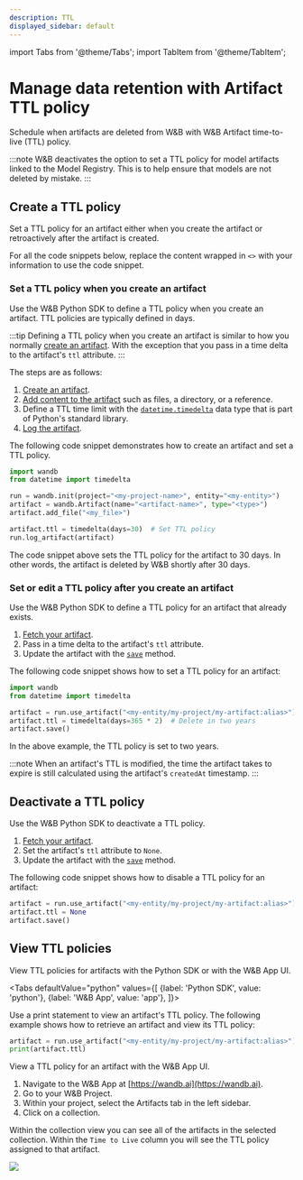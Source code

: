 ```yaml
---
description: TTL
displayed_sidebar: default
---
```

import Tabs from '@theme/Tabs';
import TabItem from '@theme/TabItem';

# Manage data retention with Artifact TTL policy

Schedule when artifacts are deleted from W&B with W&B Artifact time-to-live (TTL) policy.

:::note
W&B deactivates the option to set a TTL policy for model artifacts linked to the Model Registry. This is to help ensure that models are not deleted by mistake.
:::


## Create a TTL policy
Set a TTL policy for an artifact either when you create the artifact or retroactively after the artifact is created.


For all the code snippets below, replace the content wrapped in `<>` with your information to use the code snippet. 

### Set a TTL policy when you create an artifact
Use the W&B Python SDK to define a TTL policy when you create an artifact. TTL policies are typically defined in days.    

:::tip
Defining a TTL policy when you create an artifact is similar to how you normally [create an artifact](./construct-an-artifact.md). With the exception that you pass in a time delta to the artifact's `ttl` attribute.
:::

The steps are as follows: 

1. [Create an artifact](./construct-an-artifact.md).
2. [Add content to the artifact](./construct-an-artifact.md#add-files-to-an-artifact) such as files, a directory, or a reference.
3. Define a TTL time limit with the [`datetime.timedelta`](https://docs.python.org/3/library/datetime.html) data type that is part of Python's standard library.
4. [Log the artifact](./construct-an-artifact.md#3-save-your-artifact-to-the-wb-server).

The following code snippet demonstrates how to create an artifact and set a TTL policy. 

```python
import wandb
from datetime import timedelta

run = wandb.init(project="<my-project-name>", entity="<my-entity>")
artifact = wandb.Artifact(name="<artifact-name>", type="<type>")
artifact.add_file("<my_file>")

artifact.ttl = timedelta(days=30)  # Set TTL policy
run.log_artifact(artifact)
```

The code snippet above sets the TTL policy for the artifact to 30 days. In other words, the artifact is deleted by W&B shortly after 30 days.

### Set or edit a TTL policy after you create an artifact
Use the W&B Python SDK to define a TTL policy for an artifact that already exists.

1. [Fetch your artifact](./download-and-use-an-artifact.md).
2. Pass in a time delta to the artifact's `ttl` attribute. 
3. Update the artifact with the [`save`](../../ref/python/run.md#save) method.


The following code snippet shows how to set a TTL policy for an artifact:
```python
import wandb
from datetime import timedelta

artifact = run.use_artifact("<my-entity/my-project/my-artifact:alias>")
artifact.ttl = timedelta(days=365 * 2)  # Delete in two years
artifact.save()
```

In the above example, the TTL policy is set to two years.

:::note
When an artifact's TTL is modified, the time the artifact takes to expire is still calculated using the artifact's `createdAt` timestamp.
:::

<!-- ## Inherit TTL policy [For incoming feature Artifact Collection level TTL]
Let an artifact, that does not have a TTL policy, inherit the TTL policy of the artifact collection it belongs to. An artifact can only inherit a TTL policy from the artifact collection it belongs to if the artifact collection possesses a TTL policy.  Otherwise, no TTL policy is inherited.

:::note
An artifact will not inherit a TTL policy from its artifact collection if a TTL policy already exists for that artifact.
:::

1. [Fetch your artifact](./download-and-use-an-artifact.md).
2. Set the artifact's `ttl` attribute to the constant `wandb.ArtifactTTL.INHERIT`.
3. Update the artifact with the [`save`](../../ref/python/run.md#save) method.

```python
artifact = run.use_artifact("<my-entity/my-project/my-artifact:alias>")
artifact.ttl = wandb.ArtifactTTL.INHERIT
artifact.save()
``` -->

## Deactivate a TTL policy
Use the W&B Python SDK to deactivate a TTL policy.
<!-- 
:::note
Artifacts with a disabled TTL will not inherit an artifact collection's TTL. Refer to (## Inherit TTL Policy) on how to delete artifact TTL and inherit from the collection level TTL.
::: -->

1. [Fetch your artifact](./download-and-use-an-artifact.md).
2. Set the artifact's `ttl` attribute to `None`.
3. Update the artifact with the [`save`](../../ref/python/run.md#save) method.


The following code snippet shows how to disable a TTL policy for an artifact:
```python
artifact = run.use_artifact("<my-entity/my-project/my-artifact:alias>")
artifact.ttl = None
artifact.save()
```

## View TTL policies
View TTL policies for artifacts with the Python SDK or with the W&B App UI.

<Tabs
  defaultValue="python"
  values={[
    {label: 'Python SDK', value: 'python'},
    {label: 'W&B App', value: 'app'},
  ]}>
  <TabItem value="python">

Use a print statement to view an artifact's TTL policy. The following example shows how to retrieve an artifact and view its TTL policy:

```python
artifact = run.use_artifact("<my-entity/my-project/my-artifact:alias>")
print(artifact.ttl)
```

  </TabItem>
  <TabItem value="app">


View a TTL policy for an artifact with the W&B App UI.

1. Navigate to the W&B App at [https://wandb.ai](https://wandb.ai).
2. Go to your W&B Project.
3. Within your project, select the Artifacts tab in the left sidebar.
4. Click on a collection.

Within the collection view you can see all of the artifacts in the selected collection. Within the `Time to Live` column you will see the TTL policy assigned to that artifact. 

![](/images/artifacts/ttl_collection_panel_ui.png)

  </TabItem>
</Tabs>

